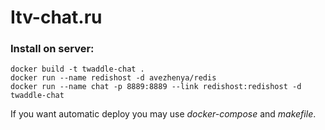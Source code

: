 # Itv-chat.ru

### Install on server:
```
docker build -t twaddle-chat .
docker run --name redishost -d avezhenya/redis
docker run --name chat -p 8889:8889 --link redishost:redishost -d twaddle-chat
```

If you want automatic deploy you may use _docker-compose_ and _makefile_.
